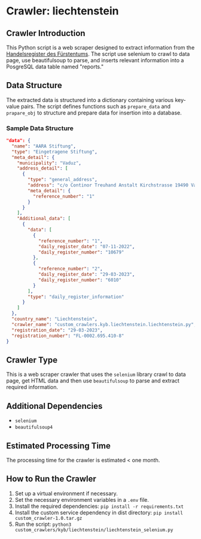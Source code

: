 # Crawler: liechtenstein

## Crawler Introduction
This Python script is a web scraper designed to extract information from the [Handelsregister des Fürstentums](https://www.oera.li/cr-portal/suche/suche.xhtml). The script use selenium to crawl to data page, use beautifulsoup to parse, and inserts relevant information into a PosgreSQL data table named "reports."

## Data Structure
The extracted data is structured into a dictionary containing various key-value pairs. The script defines functions such as `prepare_data` and `prapare_obj` to structure and prepare data for insertion into a database.

### Sample Data Structure
```json
"data": {
  "name": "AARA Stiftung",
  "type": "Eingetragene Stiftung",
  "meta_detail": {
    "municipality": "Vaduz",
    "address_detail": [
      {
        "type": "general_address",
        "address": "c/o Continor Treuhand Anstalt Kirchstrasse 19490 Vaduz",
        "meta_detail": {
          "reference_number": "1"
        }
      }
    ],
    "Additional_data": [
      {
        "data": [
          {
            "reference_number": "1",
            "daily_register_date": "07-11-2022",
            "daily_register_number": "10679"
          },
          {
            "reference_number": "2",
            "daily_register_date": "29-03-2023",
            "daily_register_number": "6010"
          }
        ],
        "type": "daily_register_information"
      }
    ]
  },
  "country_name": "Liechtenstein",
  "crawler_name": "custom_crawlers.kyb.liechtenstein.liechtenstein.py",
  "registration_date": "29-03-2023",
  "registration_number": "FL-0002.695.410-8"
}
```

## Crawler Type
This is a web scraper crawler that uses the `selenium` library crawl to data page, get HTML data and then use `beautifulsoup` to parse and extract required information.

## Additional Dependencies
- `selenium`
- `beautifulsoup4`

## Estimated Processing Time
The processing time for the crawler is estimated < one month.

## How to Run the Crawler
1. Set up a virtual environment if necessary.
2. Set the necessary environment variables in a `.env` file.
3. Install the required dependencies: `pip install -r requirements.txt`
4. Install the custom service dependency in dist directory: `pip install custom_crawler-1.0.tar.gz` 
5. Run the script: `python3 custom_crawlers/kyb/liechtenstein/liechtenstein_selenium.py`
